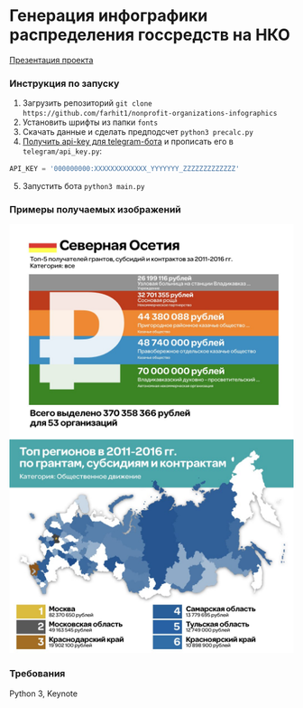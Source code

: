 # Генерация инфографики распределения госсредств на НКО

[Презентация проекта](https://github.com/farhit1/nonprofit-organizations-infographics/blob/master/about.pdf)

### Инструкция по запуску

1. Загрузить репозиторий `git clone https://github.com/farhit1/nonprofit-organizations-infographics`
2. Установить шрифты из папки `fonts`
3. Скачать данные и сделать предподсчет `python3 precalc.py`
4. [Получить api-key для telegram-бота](https://telegram.me/BotFather) и прописать его в `telegram/api_key.py`:
```python
API_KEY = '000000000:XXXXXXXXXXXXX_YYYYYYY_ZZZZZZZZZZZZZ'
```
5. Запустить бота `python3 main.py`

### Примеры получаемых изображений

![sample1](https://github.com/farhit1/nonprofit-organizations-infographics/blob/master/sample_results/sample1.jpg)
![sample3](https://github.com/farhit1/nonprofit-organizations-infographics/blob/master/sample_results/sample3.jpg)

### Требования

Python 3, Keynote
